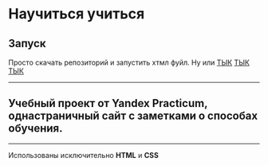 # Научиться учиться

## Запуск
Просто скачать репозиторий и запустить хтмл фуйл. Ну или [ТЫК](https://github.com/K0nstant1nS/how-to-learn-plus) [ТЫК](https://github.com/K0nstant1nS/how-to-learn-plus) [ТЫК](https://github.com/K0nstant1nS/how-to-learn-plus)
***
## Учебный проект от Yandex Practicum, однастраничный сайт с заметками о способах обучения.
***
Использованы исключительно **HTML** и **CSS**



